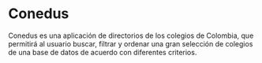 # Conedus
Conedus es una aplicación de directorios de los colegios de Colombia, que permitirá al usuario buscar, filtrar y ordenar una gran selección de colegios de una base de datos de acuerdo con diferentes criterios.
